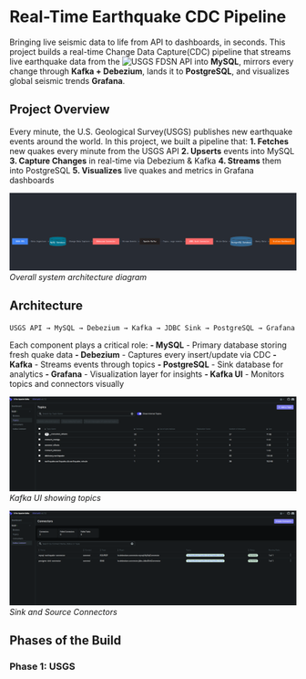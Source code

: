 # Real-Time Earthquake CDC Pipeline

Bringing live seismic data to life from API to dashboards, in seconds. This project builds a real-time Change Data Capture(CDC) pipeline that streams live earthquake data from the ![USGS FDSN API](https://earthquake.usgs.gov/fdsnws/event/1/) into **MySQL**, mirrors every change through **Kafka + Debezium**, lands it to **PostgreSQL**, and visualizes global seismic trends **Grafana**.

## Project Overview

Every minute, the U.S. Geological Survey(USGS) publishes new earthquake events around the world.
In this project, we built a pipeline that:
**1. Fetches** new quakes every minute from the USGS API
**2. Upserts** events into MySQL
**3. Capture Changes** in real-time via Debezium & Kafka
**4. Streams** them into PostgreSQL
**5. Visualizes** live quakes and metrics in Grafana dashboards

![System Architecture](images/architecture.png)
*Overall system architecture diagram*

## Architecture
```
USGS API → MySQL → Debezium → Kafka → JDBC Sink → PostgreSQL → Grafana

```
Each component plays a critical role:
**- MySQL** - Primary database storing fresh quake data
**- Debezium** - Captures every insert/update via CDC
**- Kafka** - Streams events through topics
**- PostgreSQL** - Sink database for analytics
**- Grafana** - Visualization layer for insights
**- Kafka UI** - Monitors topics and connectors visually

![Kafka Topics](images/kafka_topics.png)
*Kafka UI showing topics*

![Sink and Source Connectors](images/connectors.png)
*Sink and Source Connectors*

## Phases of the Build
### Phase 1: USGS 